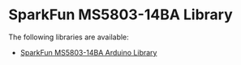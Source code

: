 SparkFun MS5803-14BA Library
=================================

The following libraries are available:

* [SparkFun MS5803-14BA Arduino Library](https://github.com/sparkfun/SparkFun_MS5803-14BA_Breakout_Arduino_Library)